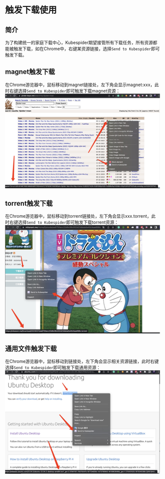 # 触发下载使用
## 简介
为了构建统一的家庭下载中心，Kubespider期望接管所有下载任务，所有资源都能被触发下载，如在Chrome中，右键某资源链接，选择`Send to Kubespider`即可触发下载。

## magnet触发下载
在Chrome游览器中，鼠标移动到magnet链接处，左下角会显示magnet:xxx，此时右键选择`Send to Kubespider`即可触发下载magnet资源：
![img](../../../images/magnet_trigger.jpg)

## torrent触发下载
在Chrome游览器中，鼠标移动到torrent链接处，左下角会显示xxx.torrent，此时右键选择`Send to Kubespider`即可触发下载torrent资源：
![img](../../../images/torrent_trigger.jpg)

## 通用文件触发下载
在Chrome游览器中，鼠标移动到链接处，左下角会显示相关资源链接，此时右键选择`Send to Kubespider`即可触发下载通用资源：
![img](../../../images/general_trigger.jpg)

